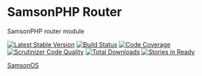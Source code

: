 # SamsonPHP Router
 
SamsonPHP router module

[![Latest Stable Version](https://poser.pugx.org/samsonphp/router/v/stable.svg)](https://packagist.org/packages/samsonphp/router)
[![Build Status](https://scrutinizer-ci.com/g/samsonphp/router/badges/build.png?b=master)](https://scrutinizer-ci.com/g/samsonphp/router/build-status/master)
[![Code Coverage](https://scrutinizer-ci.com/g/samsonphp/router/badges/coverage.png?b=master)](https://scrutinizer-ci.com/g/samsonphp/router/?branch=master)
[![Scrutinizer Code Quality](https://scrutinizer-ci.com/g/samsonphp/router/badges/quality-score.png?b=master)](https://scrutinizer-ci.com/g/samsonphp/router/?branch=master) 
[![Total Downloads](https://poser.pugx.org/samsonphp/router/downloads.svg)](https://packagist.org/packages/samsonphp/router)
[![Stories in Ready](https://badge.waffle.io/samsonphp/router.png?label=ready&title=Ready)](https://waffle.io/samsonphp/router)

[SamsonOS](http://samsonos.com)
